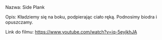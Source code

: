 Nazwa:
Side Plank

Opis:
Kładziemy się na boku, podpierając ciało ręką. Podnosimy biodra i opuszczamy.

Link do filmu:
https://www.youtube.com/watch?v=iq-5eyjkhJA
